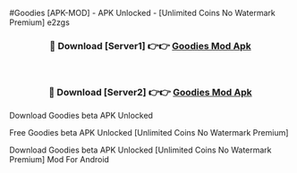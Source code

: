 #Goodies [APK-MOD] - APK Unlocked - [Unlimited Coins No Watermark Premium] e2zgs



<div align="center">

<h3>🔴 Download [Server1] 👉👉 <a href="https://momento.my/?title=Goodies">Goodies Mod Apk</a></h3><br>

<h3>🔴 Download [Server2] 👉👉 <a href="https://momento.my/?title=Goodies">Goodies Mod Apk</a></h3>
</div>



Download Goodies beta APK Unlocked

Free Goodies beta APK Unlocked [Unlimited Coins No Watermark Premium]

Download Goodies beta APK Unlocked [Unlimited Coins No Watermark Premium] Mod For Android
